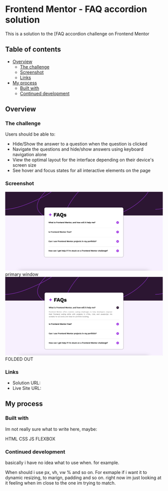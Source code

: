 # Frontend Mentor - FAQ accordion solution

This is a solution to the [FAQ accordion challenge on Frontend Mentor

## Table of contents

- [Overview](#overview)
  - [The challenge](#the-challenge)
  - [Screenshot](#screenshot)
  - [Links](#links)
- [My process](#my-process)
  - [Built with](#built-with)
  - [Continued development](#continued-development)



## Overview

### The challenge

Users should be able to:

- Hide/Show the answer to a question when the question is clicked
- Navigate the questions and hide/show answers using keyboard navigation alone
- View the optimal layout for the interface depending on their device's screen size
- See hover and focus states for all interactive elements on the page

### Screenshot

![](./assets/images/Screenshot%202025-04-11%20at%2013.24.20.png) primary window
![](./assets/images/Screenshot%202025-04-11%20at%2013.24.28.png) FOLDED OUT

### Links

- Solution URL: 
- Live Site URL: 

## My process

### Built with

Im not really sure what to write here, maybe:

HTML
CSS
JS
FLEXBOX

### Continued development

basically i have no idea what to use when. for example.

When should i use px, vh, vw % and so on. For exmaple if i want it to dynamic resizing, to marign, padding and so on. right now im just looking at it feeling when im close to the one im trying to match.
